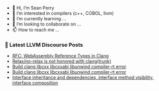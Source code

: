 - 👋 Hi, I’m Sean Perry
- 👀 I’m interested in compilers (c++, COBOL, llvm)
- 🌱 I’m currently learning ...
- 💞️ I’m looking to collaborate on ...
- 📫 How to reach me ...

<!---
s66perry/s66perry is a ✨ special ✨ repository because its `README.md` (this file) appears on your GitHub profile.
You can click the Preview link to take a look at your changes.
--->
### 📕 Latest LLVM Discourse Posts

<!-- DISCOURSE-LLVM:START -->
- [RFC: WebAssembly Reference Types in Clang](https://discourse.llvm.org/t/rfc-webassembly-reference-types-in-clang/66939#post_2)
- [Relax/no-relax is not honored with clang&lpar;trunk&rpar;](https://discourse.llvm.org/t/relax-no-relax-is-not-honored-with-clang-trunk/67105#post_3)
- [Build clang libcxx libcxxabi libunwind compiler-rt error](https://discourse.llvm.org/t/build-clang-libcxx-libcxxabi-libunwind-compiler-rt-error/67082#post_4)
- [Build clang libcxx libcxxabi libunwind compiler-rt error](https://discourse.llvm.org/t/build-clang-libcxx-libcxxabi-libunwind-compiler-rt-error/67082#post_3)
- [Interface inheritance and dependencies, interface method visibility, interface composition](https://discourse.llvm.org/t/interface-inheritance-and-dependencies-interface-method-visibility-interface-composition/66380#post_13)
<!-- DISCOURSE-LLVM:END -->
